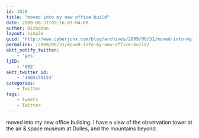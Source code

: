 ```yaml
---
id: 1028
title: "moved into my new office build"
date: 2009-08-31T09:16:03-04:00
author: DizkoDan
layout: single
guid: 'http://www.cyberjunx.com/blog/archives/2009/08/31/moved-into-my-new-office-build/'
permalink: /2009/08/31/moved-into-my-new-office-build/
aktt_notify_twitter:
    - 'yes'
ljID:
    - '992'
aktt_twitter_id:
    - '3665159153'
categories:
    - Twitter
tags:
    - tweets
    - Twitter
---
```


moved into my new office building. I have a view of the observation tower at the air &amp; space museum at Dulles, and the mountains beyond.